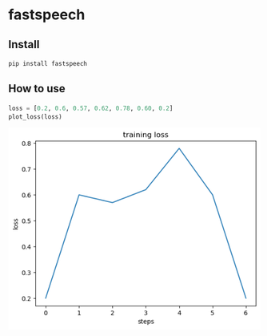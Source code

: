 # fastspeech

<!-- WARNING: THIS FILE WAS AUTOGENERATED! DO NOT EDIT! -->

## Install

``` sh
pip install fastspeech
```

## How to use

``` python
loss = [0.2, 0.6, 0.57, 0.62, 0.78, 0.60, 0.2]
plot_loss(loss)
```

![](index_files/figure-commonmark/cell-2-output-1.png)
